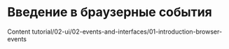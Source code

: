 # Введение в браузерные события 

Content tutorial/02-ui/02-events-and-interfaces/01-introduction-browser-events